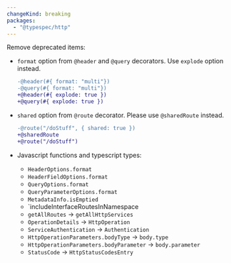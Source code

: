 ```yaml
---
changeKind: breaking
packages:
  - "@typespec/http"
---
```

Remove deprecated items:
  - `format` option from `@header` and `@query` decorators. Use `explode` option instead.

    ```diff lang=tsp
    -@header(#{ format: "multi"})
    -@query(#{ format: "multi"})
    +@header(#{ explode: true })
    +@query(#{ explode: true })
    ```
  - `shared` option from `@route` decorator. Please use `@sharedRoute` instead.

    ```diff lang=tsp
    -@route("/doStuff", { shared: true })
    +@sharedRoute
    +@route("/doStuff")
    ```

  - Javascript functions and typescript types:
    - `HeaderOptions.format`
    - `HeaderFieldOptions.format`
    - `QueryOptions.format`
    - `QueryParameterOptions.format`
    - `MetadataInfo.isEmptied`
    - `includeInterfaceRoutesInNamespace
    - `getAllRoutes` -> `getAllHttpServices`
    - `OperationDetails` -> `HttpOperation`
    - `ServiceAuthentication` -> `Authentication`
    - `HttpOperationParameters.bodyType` -> `body.type`
    - `HttpOperationParameters.bodyParameter` -> `body.parameter`
    - `StatusCode` -> `HttpStatusCodesEntry`
